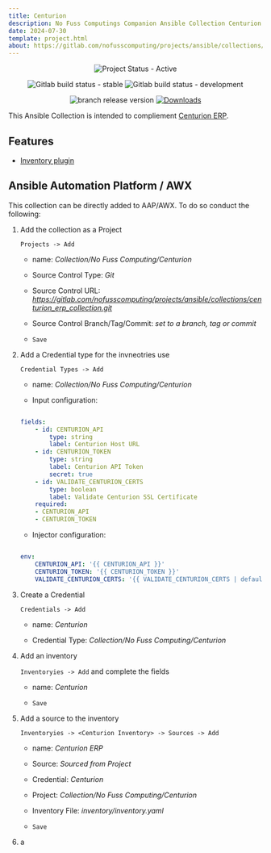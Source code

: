 ```yaml
---
title: Centurion
description: No Fuss Computings Companion Ansible Collection Centurion for Centurion ERP.
date: 2024-07-30
template: project.html
about: https://gitlab.com/nofusscomputing/projects/ansible/collections/kubernetes
---
```


<span style="text-align: center;">

![Project Status - Active](https://img.shields.io/badge/Project%20Status-Active-green?logo=gitlab&style=plastic) 


![Gitlab build status - stable](https://img.shields.io/badge/dynamic/json?color=ff782e&label=Build&query=0.status&url=https%3A%2F%2Fgitlab.com%2Fapi%2Fv4%2Fprojects%2F59504579%2Fpipelines%3Fref%3Dmaster&logo=gitlab&style=plastic) ![Gitlab build status - development](https://img.shields.io/badge/dynamic/json?color=ff782e&label=Build&query=0.status&url=https%3A%2F%2Fgitlab.com%2Fapi%2Fv4%2Fprojects%2F59504579%2Fpipelines%3Fref%3Ddevelopment&logo=gitlab&style=plastic)



![branch release version](https://img.shields.io/badge/dynamic/yaml?color=ff782e&logo=gitlab&style=plastic&label=Release&query=%24.commitizen.version&url=https%3A//gitlab.com/nofusscomputing/projects/ansible/collections/centurion_erp_collection%2F-%2Fraw%2Fmaster%2F.cz.yaml) [![Downloads](https://img.shields.io/badge/dynamic/json?url=https%3A%2F%2Fgalaxy.ansible.com%2Fapi%2Fv3%2Fplugin%2Fansible%2Fcontent%2Fpublished%2Fcollections%2Findex%2Fnofusscomputing%2Fcenturion%2F&query=%24.download_count&style=plastic&logo=ansible&logoColor=white&label=Galaxy%20Downloads&labelColor=black&color=cyan)](https://galaxy.ansible.com/ui/repo/published/nofusscomputing/centurion/)



</span>

This Ansible Collection is intended to compliement [Centurion ERP](../../../centurion_erp/index.md).


## Features

- [Inventory plugin](./plugins/inventory.md)


## Ansible Automation Platform / AWX

This collection can be directly added to AAP/AWX. To do so conduct the following:

1. Add the collection as a Project

    `Projects -> Add`

    - name: _Collection/No Fuss Computing/Centurion_

    - Source Control Type: _Git_

    - Source Control URL: _https://gitlab.com/nofusscomputing/projects/ansible/collections/centurion_erp_collection.git_

    - Source Control Branch/Tag/Commit: _set to a branch, tag or commit_

    - `Save`

1. Add a Credential type for the invneotries use

    `Credential Types -> Add`

    - name: _Collection/No Fuss Computing/Centurion_

    - Input configuration:

    ``` yaml

    fields:
        - id: CENTURION_API
            type: string
            label: Centurion Host URL
        - id: CENTURION_TOKEN
            type: string
            label: Centurion API Token
            secret: true
        - id: VALIDATE_CENTURION_CERTS
            type: boolean
            label: Validate Centurion SSL Certificate
        required:
        - CENTURION_API
        - CENTURION_TOKEN

    ```

    - Injector configuration:

    ``` yaml

    env:
        CENTURION_API: '{{ CENTURION_API }}'
        CENTURION_TOKEN: '{{ CENTURION_TOKEN }}'
        VALIDATE_CENTURION_CERTS: '{{ VALIDATE_CENTURION_CERTS | default(true) }}'

    ```

1. Create a Credential

    `Credentials -> Add`

    - name: _Centurion_

    - Credential Type: _Collection/No Fuss Computing/Centurion_

1. Add an inventory

    `Inventoryies -> Add` and complete the fields

    - name: _Centurion_

    - `Save`

1. Add a source to the inventory

    `Inventoryies -> <Centurion Inventory> -> Sources -> Add`

    - name: _Centurion ERP_

    - Source: _Sourced from Project_

    - Credential: _Centurion_
    
    - Project: _Collection/No Fuss Computing/Centurion_

    - Inventory File: _inventory/inventory.yaml_

    - `Save`

1. a
